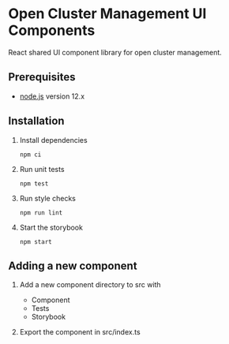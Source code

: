 # Open Cluster Management UI Components

React shared UI component library for open cluster management.

## Prerequisites

- [node.js](https://nodejs.org/) version 12.x

## Installation

1. Install dependencies

   ```
   npm ci
   ```

2. Run unit tests

   ```
   npm test
   ```

3. Run style checks

   ```
   npm run lint
   ```

4. Start the storybook

   ```
   npm start
   ```

## Adding a new component

1. Add a new component directory to src with

      - Component
      - Tests
      - Storybook

2. Export the component in src/index.ts